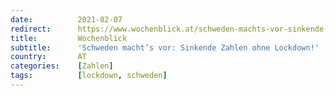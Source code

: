 ```yaml
---
date:          2021-02-07
redirect:      https://www.wochenblick.at/schweden-machts-vor-sinkende-zahlen-ohne-lockdown/
title:         Wochenblick
subtitle:      'Schweden macht’s vor: Sinkende Zahlen ohne Lockdown!'
country:       AT
categories:    [Zahlen]
tags:          [lockdown, schweden]
---
```

